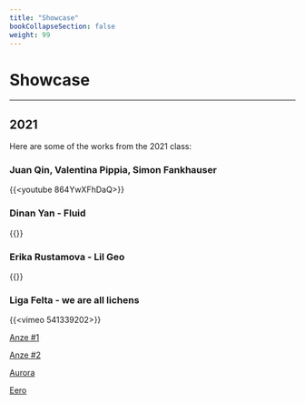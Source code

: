 ```yaml
---
title: "Showcase"
bookCollapseSection: false
weight: 99
---
```


# Showcase

---

## 2021

Here are some of the works from the 2021 class:

### Juan Qin, Valentina Pippia, Simon Fankhauser

{{<youtube 864YwXFhDaQ>}}

### Dinan Yan - Fluid

{{<youtube KGGhPw6ZuaA>}}

### Erika Rustamova - Lil Geo

{{<youtube fwk5fKC8zUs>}}

### Liga Felta - we are all lichens

{{<vimeo 541339202>}}

[Anze #1](https://aaltofi-my.sharepoint.com/:v:/g/personal/matti_niinimaki_aalto_fi/EQCrevNjG1BLoDGb7tPF3vcBfaSEp7LvVICwS0swq0EpdQ?e=ne0AUE)

[Anze #2](https://aaltofi-my.sharepoint.com/:v:/g/personal/matti_niinimaki_aalto_fi/EXcFEhrQw3VFiGt80NK-5wsBy_lNqmShj8uMR8xKRBB-vg?e=20KTnR)

[Aurora](https://aaltofi-my.sharepoint.com/:v:/g/personal/matti_niinimaki_aalto_fi/EaNxqfiV2HZPq9EzrtuDE5UBShrOLIufwm_Vzyyar-FFLA?e=ZdxneU)

[Eero](https://aaltofi-my.sharepoint.com/:v:/g/personal/matti_niinimaki_aalto_fi/EVOoY25uqAtCtXuJPsXPBngBd5cpbb71YvaMs2FyPh8lxw?e=6PoN9E)